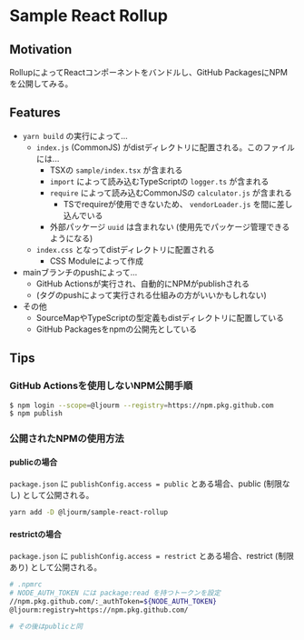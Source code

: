 # Sample React Rollup

## Motivation

RollupによってReactコンポーネントをバンドルし、GitHub PackagesにNPMを公開してみる。

## Features

- `yarn build` の実行によって...
  - `index.js` (CommonJS) がdistディレクトリに配置される。このファイルには...
    - TSXの `sample/index.tsx` が含まれる
    - `import` によって読み込むTypeScriptの `logger.ts` が含まれる
    - `require` によって読み込むCommonJSの `calculator.js` が含まれる
      - TSでrequireが使用できないため、 `vendorLoader.js` を間に差し込んでいる
    - 外部パッケージ `uuid` は含まれない (使用先でパッケージ管理できるようになる)
  - `index.css` となってdistディレクトリに配置される
    - CSS Moduleによって作成
- mainブランチのpushによって...
  - GitHub Actionsが実行され、自動的にNPMがpublishされる
  - (タグのpushによって実行される仕組みの方がいいかもしれない)
- その他
  - SourceMapやTypeScriptの型定義もdistディレクトリに配置している
  - GitHub Packagesをnpmの公開先としている

## Tips

### GitHub Actionsを使用しないNPM公開手順

```sh
$ npm login --scope=@ljourm --registry=https://npm.pkg.github.com
$ npm publish
```

### 公開されたNPMの使用方法

#### publicの場合

`package.json` に `publishConfig.access = public` とある場合、public (制限なし) として公開される。

```sh
yarn add -D @ljourm/sample-react-rollup
```

#### restrictの場合

`package.json` に `publishConfig.access = restrict` とある場合、restrict (制限あり) として公開される。

```sh
# .npmrc
# NODE_AUTH_TOKEN には package:read を持つトークンを設定
//npm.pkg.github.com/:_authToken=${NODE_AUTH_TOKEN}
@ljourm:registry=https://npm.pkg.github.com/

# その後はpublicと同
```
